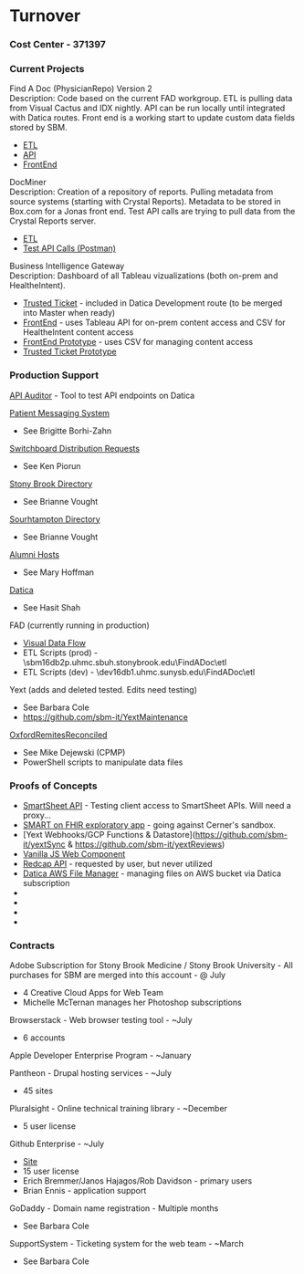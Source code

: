 # Turnover

### Cost Center - 371397


### Current Projects
Find A Doc (PhysicianRepo) Version 2  
Description: Code based on the current FAD workgroup.  ETL is pulling data from Visual Cactus and IDX nightly.  API can be run locally until integrated with Datica routes.  Front end is a working start to update custom data fields stored by SBM.
  * [ETL](https://github.com/sbm-it/PhysicianRepoETL)  
  * [API](https://github.com/sbm-it/PhysicianRepoAPI)  
  * [FrontEnd](https://github.com/sbm-it/PhysicianRepoClient)  

DocMiner  
Description: Creation of a repository of reports.  Pulling metadata from source systems (starting with Crystal Reports).  Metadata to be stored in Box.com for a Jonas front end.  Test API calls are trying to pull data from the Crystal Reports server.
  * [ETL](https://github.com/sbm-it/docminer_backend)  
  * [Test API Calls (Postman)](https://www.getpostman.com/collections/57d1ee6560859244e185)
  
Business Intelligence Gateway  
Description:  Dashboard of all Tableau vizualizations (both on-prem and HealtheIntent).  
  * [Trusted Ticket](https://github.com/sbm-it/Catalyze-PROD/tree/development/routes/tableautt) - included in Datica Development route (to be merged into Master when ready)
  * [FrontEnd](https://github.com/sbm-it/BIG-Dashboard) - uses Tableau API for on-prem content access and CSV for HealtheIntent content access  
  * [FrontEnd Prototype](https://github.com/sbm-it/BIG-Portal-Prototype) - uses CSV for managing content access  
  * [Trusted Ticket Prototype](https://github.com/sbm-it/tableauAuthentication)  

### Production Support  
[API Auditor](https://github.com/sbm-it/apiAuditor) - Tool to test API endpoints on Datica  

[Patient Messaging System](https://github.com/sbm-it/PatientMessagingSystem)  
  * See Brigitte Borhi-Zahn  
  
[Switchboard Distribution Requests](https://github.com/sbm-it/switchboard-distribution-request)  
  * See Ken Piorun
  
[Stony Brook Directory](https://github.com/sbm-it/StonyBrookDirectory)  
  * See Brianne Vought  
  
[Sourhtampton Directory](https://github.com/sbm-it/SouthamptonDirectory)  
  * See Brianne Vought  
  
[Alumni Hosts](https://github.com/sbm-it/AlumniMaps)  
  * See Mary Hoffman  
  
[Datica](https://github.com/sbm-it/Catalyze-PROD)  
  * See Hasit Shah  
  
FAD (currently running in production)
  * [Visual Data Flow](https://github.com/sbm-it/Turnover/blob/master/Find%20A%20Doctor%20Data%20Flow.png)
  * ETL Scripts (prod) - \\sbm16db2p.uhmc.sbuh.stonybrook.edu\FindADoc\etl
  * ETL Scripts (dev) - \\dev16db1.uhmc.sunysb.edu\FindADoc\etl  
  
Yext (adds and deleted tested.  Edits need testing)
  * See Barbara Cole
  * https://github.com/sbm-it/YextMaintenance  
  
[OxfordRemitesReconciled](https://github.com/sbm-it/OxfordRemitsReconciled)  
  * See Mike Dejewski (CPMP)
  * PowerShell scripts to manipulate data files  
  
  
### Proofs of Concepts  
  * [SmartSheet API](https://github.com/sbm-it/SmartSheetAPI) - Testing client access to SmartSheet APIs.  Will need a proxy...
  * [SMART on FHIR exploratory app](https://github.com/sbm-it/throughTheLookingGlass) - going against Cerner's sandbox.  
  * [Yext Webhooks/GCP Functions & Datastore](https://github.com/sbm-it/yextSync & https://github.com/sbm-it/yextReviews)  
  * [Vanilla JS Web Component](https://github.com/sbm-it/component)  
  * [Redcap API](https://github.com/sbm-it/redcap-neurology) - requested by user, but never utilized  
  * [Datica AWS File Manager](https://github.com/sbm-it/datica-file-manager) - managing files on AWS bucket via Datica subscription  
  * []()  
  * []()  
  * []()  
  * []()  
  

### Contracts
Adobe Subscription for Stony Brook Medicine / Stony Brook University - All purchases for SBM are merged into this account - @ July  
  * 4 Creative Cloud Apps for Web Team  
  * Michelle McTernan manages her Photoshop subscriptions  
  
Browserstack - Web browser testing tool - ~July  
  * 6 accounts  
  
Apple Developer Enterprise Program - ~January  

Pantheon - Drupal hosting services - ~July  
  * 45 sites  
  
Pluralsight - Online technical training library - ~December  
  * 5 user license    

Github Enterprise - ~July  
  * [Site](https://github.bmi.stonybrookmedicine.edu/)  
  * 15 user license  
  * Erich Bremmer/Janos Hajagos/Rob Davidson - primary users  
  * Brian Ennis - application support  
  
GoDaddy - Domain name registration - Multiple months
  * See Barbara Cole  
  
SupportSystem - Ticketing system for the web team - ~March  
  * See Barbara Cole  
  
  
 
  


